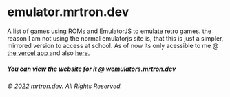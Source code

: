 # emulator.mrtron.dev
A list of games using ROMs and EmulatorJS to emulate retro games.
the reason I am not using the normal emulatorjs site is, that this is just a simpler, mirrored version to access at school.
As of now its only acessible to me @ <a href="http://wemulators-mrtron-dev.vercel.app/">the vercel app </a> and also <a href="http://wemulators.mrtron.dev">here.</a>

##### You can view the website for it @ wemulators.mrtron.dev
###### © 2022 mrtron.dev. All Rights Reserved.
